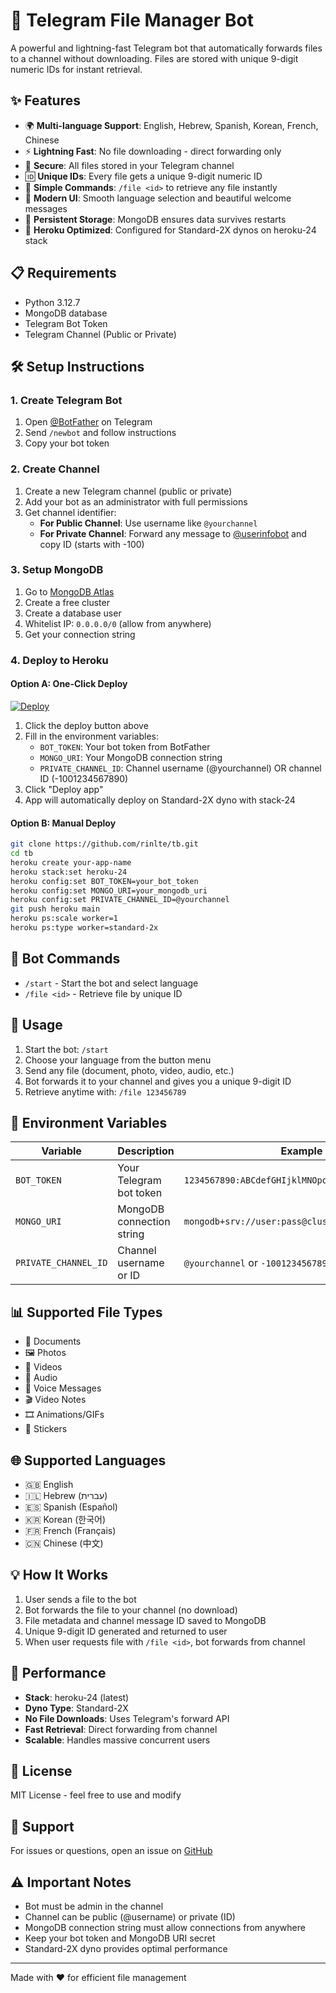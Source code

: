 # 🚀 Telegram File Manager Bot

A powerful and lightning-fast Telegram bot that automatically forwards files to a channel without downloading. Files are stored with unique 9-digit numeric IDs for instant retrieval.

## ✨ Features

- 🌍 **Multi-language Support**: English, Hebrew, Spanish, Korean, French, Chinese
- ⚡ **Lightning Fast**: No file downloading - direct forwarding only
- 🔐 **Secure**: All files stored in your Telegram channel
- 🆔 **Unique IDs**: Every file gets a unique 9-digit numeric ID
- 📱 **Simple Commands**: `/file <id>` to retrieve any file instantly
- 🎨 **Modern UI**: Smooth language selection and beautiful welcome messages
- 💾 **Persistent Storage**: MongoDB ensures data survives restarts
- 🚀 **Heroku Optimized**: Configured for Standard-2X dynos on heroku-24 stack

## 📋 Requirements

- Python 3.12.7
- MongoDB database
- Telegram Bot Token
- Telegram Channel (Public or Private)

## 🛠️ Setup Instructions

### 1. Create Telegram Bot

1. Open [@BotFather](https://t.me/BotFather) on Telegram
2. Send `/newbot` and follow instructions
3. Copy your bot token

### 2. Create Channel

1. Create a new Telegram channel (public or private)
2. Add your bot as an administrator with full permissions
3. Get channel identifier:
   - **For Public Channel**: Use username like `@yourchannel`
   - **For Private Channel**: Forward any message to [@userinfobot](https://t.me/userinfobot) and copy ID (starts with -100)

### 3. Setup MongoDB

1. Go to [MongoDB Atlas](https://www.mongodb.com/cloud/atlas)
2. Create a free cluster
3. Create a database user
4. Whitelist IP: `0.0.0.0/0` (allow from anywhere)
5. Get your connection string

### 4. Deploy to Heroku

#### Option A: One-Click Deploy

[![Deploy](https://www.herokucdn.com/deploy/button.svg)](https://heroku.com/deploy)

1. Click the deploy button above
2. Fill in the environment variables:
   - `BOT_TOKEN`: Your bot token from BotFather
   - `MONGO_URI`: Your MongoDB connection string
   - `PRIVATE_CHANNEL_ID`: Channel username (@yourchannel) OR channel ID (-1001234567890)
3. Click "Deploy app"
4. App will automatically deploy on Standard-2X dyno with stack-24

#### Option B: Manual Deploy

```bash
git clone https://github.com/rinlte/tb.git
cd tb
heroku create your-app-name
heroku stack:set heroku-24
heroku config:set BOT_TOKEN=your_bot_token
heroku config:set MONGO_URI=your_mongodb_uri
heroku config:set PRIVATE_CHANNEL_ID=@yourchannel
git push heroku main
heroku ps:scale worker=1
heroku ps:type worker=standard-2x
```

## 📱 Bot Commands

- `/start` - Start the bot and select language
- `/file <id>` - Retrieve file by unique ID

## 🎯 Usage

1. Start the bot: `/start`
2. Choose your language from the button menu
3. Send any file (document, photo, video, audio, etc.)
4. Bot forwards it to your channel and gives you a unique 9-digit ID
5. Retrieve anytime with: `/file 123456789`

## 🔧 Environment Variables

| Variable | Description | Example |
|----------|-------------|---------|
| `BOT_TOKEN` | Your Telegram bot token | `1234567890:ABCdefGHIjklMNOpqrsTUVwxyz` |
| `MONGO_URI` | MongoDB connection string | `mongodb+srv://user:pass@cluster.mongodb.net/db` |
| `PRIVATE_CHANNEL_ID` | Channel username or ID | `@yourchannel` or `-1001234567890` |

## 📊 Supported File Types

- 📄 Documents
- 🖼️ Photos
- 🎥 Videos
- 🎵 Audio
- 🎤 Voice Messages
- 🎬 Video Notes
- 🎞️ Animations/GIFs
- 🎨 Stickers

## 🌐 Supported Languages

- 🇬🇧 English
- 🇮🇱 Hebrew (עברית)
- 🇪🇸 Spanish (Español)
- 🇰🇷 Korean (한국어)
- 🇫🇷 French (Français)
- 🇨🇳 Chinese (中文)

## 💡 How It Works

1. User sends a file to the bot
2. Bot forwards the file to your channel (no download)
3. File metadata and channel message ID saved to MongoDB
4. Unique 9-digit ID generated and returned to user
5. When user requests file with `/file <id>`, bot forwards from channel

## 🚀 Performance

- **Stack**: heroku-24 (latest)
- **Dyno Type**: Standard-2X
- **No File Downloads**: Uses Telegram's forward API
- **Fast Retrieval**: Direct forwarding from channel
- **Scalable**: Handles massive concurrent users

## 📝 License

MIT License - feel free to use and modify

## 🤝 Support

For issues or questions, open an issue on [GitHub](https://github.com/rinlte/tb/issues)

## ⚠️ Important Notes

- Bot must be admin in the channel
- Channel can be public (@username) or private (ID)
- MongoDB connection string must allow connections from anywhere
- Keep your bot token and MongoDB URI secret
- Standard-2X dyno provides optimal performance

---

Made with ❤️ for efficient file management
